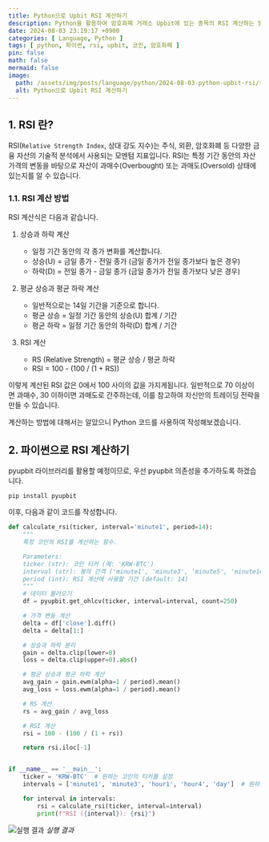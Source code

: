 ```yaml
---
title: Python으로 Upbit RSI 계산하기
description: Python을 활용하여 암호화폐 거래소 Upbit에 있는 종목의 RSI 계산하는 방법에 대해 소개합니다.
date: 2024-08-03 23:19:17 +0900
categories: [ Language, Python ]
tags: [ python, 파이썬, rsi, upbit, 코인, 암호화폐 ]
pin: false
math: false
mermaid: false
image:
  path: /assets/img/posts/language/python/2024-08-03-python-upbit-rsi/thumbnail.webp
  alt: Python으로 Upbit RSI 계산하기
---
```


## 1. RSI 란?

RSI(`Relative Strength Index`, 상대 강도 지수)는 주식, 외환, 암호화폐 등 다양한 금융 자산의 기술적 분석에서 사용되는 모멘텀 지표입니다.
RSI는 특정 기간 동안의 자산 가격의 변동을 바탕으로 자산이 과매수(Overbought) 또는 과매도(Oversold) 상태에 있는지를 알 수 있습니다.

### 1.1. RSI 계산 방법

RSI 계산식은 다음과 같습니다.

1. 상승과 하락 계산
   - 일정 기간 동안의 각 종가 변화를 계산합니다.
   - 상승(U) = 금일 종가 - 전일 종가 (금일 종가가 전일 종가보다 높은 경우)
   - 하락(D) = 전일 종가 - 금일 종가 (금일 종가가 전일 종가보다 낮은 경우)

2. 평균 상승과 평균 하락 계산
   - 일반적으로는 14일 기간을 기준으로 합니다.
   - 평균 상승 = 일정 기간 동안의 상승(U) 합계 / 기간
   - 평균 하락 = 일정 기간 동안의 하락(D) 합계 / 기간

3. RSI 계산
   - RS (Relative Strength) = 평균 상승 / 평균 하락
   - RSI = 100 - (100 / (1 + RS))

이렇게 계산된 RSI 값은 0에서 100 사이의 값을 가지게됩니다. 일반적으로 70 이상이면 과매수, 30 이하이면 과매도로 간주하는데, 이를 참고하여 자신만의 트레이딩 전략을 만들 수 있습니다. 

계산하는 방법에 대해서는 알았으니 Python 코드를 사용하여 작성해보겠습니다.

## 2. 파이썬으로 RSI 계산하기 

pyupbit 라이브러리를 활용할 예정이므로, 우선 pyupbit 의존성을 추가하도록 하겠습니다.

```shell
pip install pyupbit
```

이후, 다음과 같이 코드를 작성합니다.  

```python
def calculate_rsi(ticker, interval='minute1', period=14):
    """
    특정 코인의 RSI를 계산하는 함수.

    Parameters:
    ticker (str): 코인 티커 (예: 'KRW-BTC')
    interval (str): 봉의 간격 ('minute1', 'minute3', 'minute5', 'minute10', 'minute15', 'minute30', 'minute60', 'minute240', 'day')
    period (int): RSI 계산에 사용할 기간 (default: 14)
    """
    # 데이터 불러오기
    df = pyupbit.get_ohlcv(ticker, interval=interval, count=250)

    # 가격 변동 계산
    delta = df['close'].diff()
    delta = delta[1:]

    # 상승과 하락 분리
    gain = delta.clip(lower=0)
    loss = delta.clip(upper=0).abs()

    # 평균 상승과 평균 하락 계산
    avg_gain = gain.ewm(alpha=1 / period).mean()
    avg_loss = loss.ewm(alpha=1 / period).mean()

    # RS 계산
    rs = avg_gain / avg_loss

    # RSI 계산
    rsi = 100 - (100 / (1 + rs))

    return rsi.iloc[-1]


if __name__ == '__main__':
    ticker = 'KRW-BTC'  # 원하는 코인의 티커를 설정
    intervals = ['minute1', 'minute3', 'hour1', 'hour4', 'day']  # 원하는 봉의 간격을 설정

    for interval in intervals:
        rsi = calculate_rsi(ticker, interval=interval)
        print(f"RSI ({interval}): {rsi}")
```

![실행 결과](/assets/img/posts/language/python/2024-08-03-python-upbit-rsi/ex1.webp)
_실행 결과_
